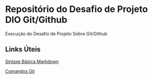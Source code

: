 # Repositório do Desafio de Projeto DIO Git/Github
Execução do Desafio de Projeto Sobre Git/Github

## Links Úteis  
[Sintaxe Básica Markdown](https://www.markdownguide.org/basic-syntax/)

[Comandos Git](https://git-scm.com/docs/git-help/)
